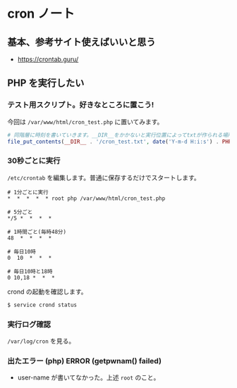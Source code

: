 cron ノート
===

## 基本、参考サイト使えばいいと思う

- https://crontab.guru/

## PHP を実行したい

### テスト用スクリプト。好きなところに置こう!

今回は `/var/www/html/cron_test.php` に置いてみます。

```php
# 同階層に時刻を書いていきます。__DIR__をかかないと実行位置によってtxtが作られる場所変わっちゃうから注意。
file_put_contents(__DIR__ . '/cron_test.txt', date('Y-m-d H:i:s') . PHP_EOL, FILE_APPEND);
```

### 30秒ごとに実行

`/etc/crontab` を編集します。普通に保存するだけでスタートします。

```
# 1分ごとに実行
*  *  *  *  * root php /var/www/html/cron_test.php

# 5分ごと
*/5 *  *  *  *

# 1時間ごと(毎時48分)
48  *  *  *  *

# 毎日10時
0  10  *  *  *

# 毎日10時と18時
0 10,18 *  *  *
```

crond の起動を確認します。
```bash
$ service crond status
```

### 実行ログ確認

`/var/log/cron` を見る。

### 出たエラー (php) ERROR (getpwnam() failed)

- user-name が書いてなかった。上述 `root` のこと。
